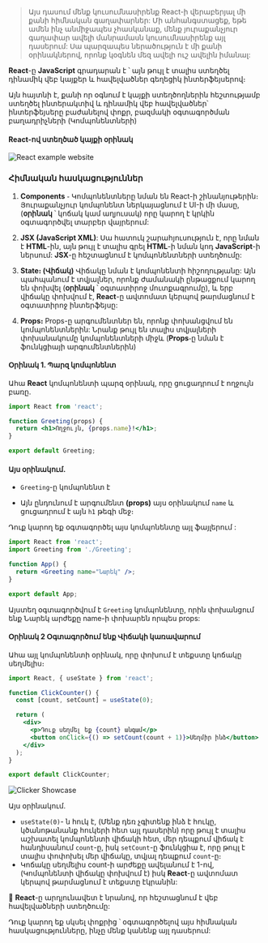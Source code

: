 > Այս դասում մենք կուսումնասիրենք React-ի վերաբերյալ մի քանի հիմնական գաղափարներ: Մի անհանգստացեք, եթե ամեն ինչ անմիջապես չհասկանաք, մենք յուրաքանչյուր գաղափար ավելի մանրամասն կուսումնասիրենք այլ դասերում: Սա պարզապես ներածություն է մի քանի օրինակներով, որոնք կօգնեն մեզ ավելի ուշ ավելին իմանալ:

**React**-ը **JavaScript** գրադարան է ՝ այն թույլ է տալիս ստեղծել  դինամիկ վեբ կայքեր և հավելվածներ գեղեցիկ ինտերֆեյսերով։

Այն հայտնի է, քանի որ օգնում է կայքի ստեղծողներին հեշտությամբ ստեղծել ինտերակտիվ և դինամիկ վեբ հավելվածներ՝ ինտերֆեյսերը բաժանելով փոքր, բազմակի օգտագործման բաղադրիչների (Կոմպոնենտների)

#### React-ով ստեղծած կայքի օրինակ

![React example website](https://www.bypeople.com/wp-content/uploads/2018/12/sky-component-for-react-2.gif)
### Հիմնական հասկացություններ

1. **Components** ֊ Կոմպոնենտները նման են React-ի շինանյութերին։ Յուրաքանչյուր կոմպոնենտ ներկայացնում է UI-ի մի մասը, (**օրինակ** ՝ կոճակ կամ աղյուսակ) որը կարող է կրկին օգտագործվել տարբեր վայրերում:

2. **JSX (JavaScript XML)**: Սա հատուկ շարահյուսություն է, որը նման է **HTML**-ին, այն թույլ է տալիս գրել **HTML**-ի նման կոդ **JavaScript**-ի ներսում: **JSX**-ը հեշտացնում է կոմպոնենտների ստեղծումը:

3. **State։ (Վիճակ)** Վիճակը նման է կոմպոնենտի հիշողությանը: Այն պահպանում է տվյալներ, որոնք ժամանակի ընթացքում կարող են փոխվել (**օրինակ** ՝ օգտատիրոջ մուտքագրումը), և երբ վիճակը փոխվում է, **React**-ը ավտոմատ կերպով թարմացնում է օգտատիրոջ ինտերֆեյսը:

4. **Props։** Props-ը արգումենտներ են, որոնք փոխանցվում են կոմպոնենտներին: Նրանք թույլ են տալիս տվյալների փոխանակումը կոմպոնենտների միջև (**Props**֊ը նման է ֆունկցիայի արգումենտներին)  

  
#### **Օրինակ 1.** Պարզ կոմպոնենտ

Ահա **React** կոմպոնենտի պարզ օրինակ, որը ցուցադրում է ողջույն բառը.

```jsx
import React from 'react';

function Greeting(props) {
  return <h1>Ողջույն, {props.name}!</h1>;
}

export default Greeting;
```  

#### Այս օրինակում.

- `Greeting`-ը կոմպոնենտ է

- Այն ընդունում է արգումենտ **(props)** այս օրինակում `name` և ցուցադրում է այն `h1` թեգի մեջ։

Դուք կարող եք օգտագործել  այս կոմպոնենտը այլ ֆայլերում :

```jsx
import React from 'react';
import Greeting from './Greeting';

function App() {
  return <Greeting name="Նարեկ" />;
}

export default App;
```

Այստեղ օգտագործվում է `Greeting` կոմպոնենտը, որին փոխանցում ենք Նարեկ արժեքը name-ի փոխարեն որպես  props:

#### **Օրինակ 2** Օգտագործում ենք Վիճակի կառավարում

Ահա այլ կոմպոնենտի օրինակ, որը փոխում է տեքստը կոճակը սեղմելիս։

```jsx
import React, { useState } from 'react';

function ClickCounter() {
  const [count, setCount] = useState(0);

  return (
    <div>
      <p>Դուք սեղմել եք {count} անգամ</p>
      <button onClick={() => setCount(count + 1)}>Սեղմիր ինձ</button>
    </div>
  );
}

export default ClickCounter;
```


![Clicker Showcase](https://utfs.io/f/KHhPr3fh7FeAbXXmwAgZNuHjYVRDyPrwKscSonIT9WlvXqeM)

Այս օրինակում.

- `useState(0)`- ն հուկ է, (Մենք դեռ չգիտենք ինձ է հուկը, կծանոթանանք հուկերի հետ այլ դասերին) որը թույլ է տալիս աշխատել կոմպոնենտի վիճակի հետ, մեր դեպքում վիճակ է հանդիսանում `count`-ը, իսկ `setCount`-ը ֆունկցիա է, որը թույլ է տալիս փոփոխել մեր վիճակը, տվյալ դեպքում  `count`-ը։
- Կոճակը սեղմելիս count-ի արժեքը ավելանում է 1-ով, (Կոմպոնենտի վիճակը փոխվում է) իսկ **React**-ը ավտոմատ կերպով թարմացնում է տեքստը էկրանին:

💪 **React**-ը արդյունավետ է նրանով, որ հեշտացնում է վեբ հավելվածների ստեղծումը:

Դուք կարող եք սկսել փոքրից ՝ օգտագործելով այս հիմնական հասկացությունները, ինչը մենք կանենք այլ դասերում: